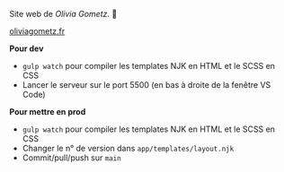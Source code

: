 Site web de *Olivia Gometz*. 👑

[oliviagometz.fr](https://oliviagometz.fr/)

**Pour dev**

- `gulp watch` pour compiler les templates NJK en HTML et le SCSS en CSS
- Lancer le serveur sur le port 5500 (en bas à droite de la fenêtre VS Code)

**Pour mettre en prod**

- `gulp watch` pour compiler les templates NJK en HTML et le SCSS en CSS
- Changer le n° de version dans `app/templates/layout.njk`
- Commit/pull/push sur `main`